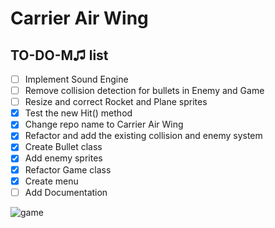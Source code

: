 Carrier Air Wing
=========

## TO-DO-M♫ list
- [ ] Implement Sound Engine
- [ ] Remove collision detection for bullets in Enemy and Game 
- [ ] Resize and correct Rocket and Plane sprites
- [x] Test the new Hit() method
- [x] Change repo name to Carrier Air Wing</del>
- [x] Refactor and add the existing collision and enemy system</del>
- [x] Create Bullet class</del>
- [x] Add enemy sprites
- [x] Refactor Game class
- [x] Create menu
- [ ] Add Documentation

<img src="http://upload.wikimedia.org/wikipedia/en/0/0f/Carrier_Airwing_game_flyer.png" alt="game" />
